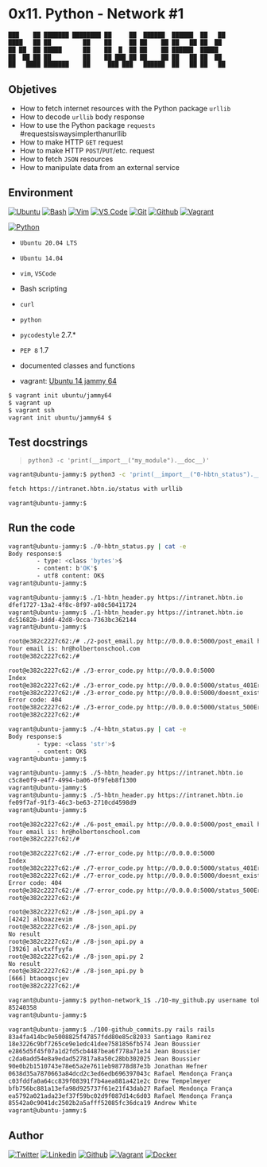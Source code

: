 # 0x11. Python - Network #1

<!-- ansi regular -->
```bash
███    ██ ███████ ████████ ██     ██  ██████  ██████  ██   ██ 
████   ██ ██         ██    ██     ██ ██    ██ ██   ██ ██  ██  
██ ██  ██ █████      ██    ██  █  ██ ██    ██ ██████  █████  
██  ██ ██ ██         ██    ██ ███ ██ ██    ██ ██   ██ ██  ██ 
██   ████ ███████    ██     ███ ███   ██████  ██   ██ ██   ██ 
```

## Objetives

* How to fetch internet resources with the Python package ``urllib``
* How to decode ``urllib`` body response
* How to use the Python package ``requests`` #requestsiswaysimplerthanurllib
* How to make HTTP ``GET`` request
* How to make HTTP ``POST``/``PUT``/etc. request
* How to fetch ``JSON`` resources
* How to manipulate data from an external service

## Environment

<!-- ubuntu -->
[![Ubuntu](https://img.shields.io/static/v1?label=&message=Ubuntu&color=E95420&logo=Ubuntu&logoColor=E95420&labelColor=2F333A)](https://ubuntu.com/) <!-- bash --> [![Bash](https://img.shields.io/static/v1?label=&message=GNU%20Bash&color=4EAA25&logo=GNU%20Bash&logoColor=4EAA25&labelColor=2F333A)](https://www.gnu.org/software/bash/) <!-- vim --> [![Vim](https://img.shields.io/static/v1?label=&message=Vim&color=019733&logo=Vim&logoColor=019733&labelColor=2F333A)](https://www.vim.org/) <!-- vs code --> [![VS Code](https://img.shields.io/static/v1?label=&message=Visual%20Studio%20Code&color=5C2D91&logo=Visual%20Studio%20Code&logoColor=5C2D91&labelColor=2F333A)](https://code.visualstudio.com/) <!-- git --> [![Git](https://img.shields.io/static/v1?label=&message=Git&color=F05032&logo=Git&logoColor=F05032&labelColor=2F333A)](https://git-scm.com/) <!-- github --> [![Github](https://img.shields.io/static/v1?label=&message=GitHub&color=181717&logo=GitHub&logoColor=f2f2f2&labelColor=2F333A)](https://github.com) <!-- vagrant --> [![Vagrant](https://img.shields.io/static/v1?label=&message=Vagrant&color=1868F2&logo=vagrant&labelColor=2F333A)](https://app.vagrantup.com/)

<!-- python-->
[![Python](https://img.shields.io/static/v1?label=&message=Python&color=FFD43B&logo=python&logoColor=3776AB&labelColor=2F333A)](https://www.python.org)

* ```Ubuntu 20.04 LTS```
* ``Ubuntu 14.04``
* ```vim```, ```VSCode```
* Bash scripting
* ```curl```
* ```python```
* ```pycodestyle``` 2.7.*
* ```PEP 8``` 1.7
* documented classes and functions

* vagrant: [Ubuntu 14 jammy 64](https://app.vagrantup.com/ubuntu/boxes/jammy64)

```bash
$ vagrant init ubuntu/jammy64
$ vagrant up
$ vagrant ssh
vagrant init ubuntu/jammy64 $
```

## Test docstrings

> `python3 -c 'print(__import__("my_module").__doc__)'`

```bash
vagrant@ubuntu-jammy:$ python3 -c 'print(__import__("0-hbtn_status").__doc__)'

fetch https://intranet.hbtn.io/status with urllib

vagrant@ubuntu-jammy:$

```

## Run the code

```bash
vagrant@ubuntu-jammy:$ ./0-hbtn_status.py | cat -e
Body response:$
        - type: <class 'bytes'>$
        - content: b'OK'$
        - utf8 content: OK$
vagrant@ubuntu-jammy:$
```

```bash
vagrant@ubuntu-jammy:$ ./1-hbtn_header.py https://intranet.hbtn.io
dfef1727-13a2-4f8c-8f97-a08c50411724
vagrant@ubuntu-jammy:$ ./1-hbtn_header.py https://intranet.hbtn.io
dc51682b-1ddd-42d8-9cca-7363bc362144
vagrant@ubuntu-jammy:$
```

```bash
root@e382c2227c62:/# ./2-post_email.py http://0.0.0.0:5000/post_email hr@holbertonschool.com
Your email is: hr@holbertonschool.com
root@e382c2227c62:/#
```

```bash
root@e382c2227c62:/# ./3-error_code.py http://0.0.0.0:5000
Index
root@e382c2227c62:/# ./3-error_code.py http://0.0.0.0:5000/status_401Error code: 401
root@e382c2227c62:/# ./3-error_code.py http://0.0.0.0:5000/doesnt_exist
Error code: 404
root@e382c2227c62:/# ./3-error_code.py http://0.0.0.0:5000/status_500Error code: 500
root@e382c2227c62:/#
```

```bash
vagrant@ubuntu-jammy:$ ./4-hbtn_status.py | cat -e
Body response:$
        - type: <class 'str'>$
        - content: OK$
vagrant@ubuntu-jammy:$
```

```bash
vagrant@ubuntu-jammy:$ ./5-hbtn_header.py https://intranet.hbtn.io
c5c8e0f9-e4f7-4994-ba06-0f9feb8f1300
vagrant@ubuntu-jammy:$
vagrant@ubuntu-jammy:$ ./5-hbtn_header.py https://intranet.hbtn.io
fe09f7af-91f3-46c3-be63-2710cd4598d9
vagrant@ubuntu-jammy:$
```

```bash
root@e382c2227c62:/# ./6-post_email.py http://0.0.0.0:5000/post_email hr@holbertonschool.com
Your email is: hr@holbertonschool.com
root@e382c2227c62:/#
```

```bash
root@e382c2227c62:/# ./7-error_code.py http://0.0.0.0:5000
Index
root@e382c2227c62:/# ./7-error_code.py http://0.0.0.0:5000/status_401Error code: 401
root@e382c2227c62:/# ./7-error_code.py http://0.0.0.0:5000/doesnt_exist
Error code: 404
root@e382c2227c62:/# ./7-error_code.py http://0.0.0.0:5000/status_500Error code: 500
root@e382c2227c62:/#

```

```bash
root@e382c2227c62:/# ./8-json_api.py a
[4242] alboazzevim
root@e382c2227c62:/# ./8-json_api.py
No result
root@e382c2227c62:/# ./8-json_api.py a
[3926] alvtxffyyfa
root@e382c2227c62:/# ./8-json_api.py 2
No result
root@e382c2227c62:/# ./8-json_api.py b
[666] btaooqscjev
root@e382c2227c62:/#
```

```bash
vagrant@ubuntu-jammy:$ python-network_1$ ./10-my_github.py username token
85240358
vagrant@ubuntu-jammy:$
```

```bash
vagrant@ubuntu-jammy:$ ./100-github_commits.py rails rails
83a4fa414bc9e5008825f47857fdd80e85c82033 Santiago Ramirez
18e3226c9bf7265ce9e1edc41dee7581856fb574 Jean Boussier
e2865d5f45f07a1d2fd5cb4487bea6f778a71e34 Jean Boussier
c2da0add54e8a9edad527817a8a50c28bb302025 Jean Boussier
90e0b2b1510743e78e65a2e7611eb98778d87e3b Jonathan Hefner
0638d35a7870663a84dcd2c3ed6edb696397043c Rafael Mendonça França
c03fddfa0a64cc839f08391f7b4aea881a421e2c Drew Tempelmeyer
bfb756bc881a13efa98d925737f61e21f43dab27 Rafael Mendonça França
ea5792a021ada23ef37f59bc02d9f087d14c6d03 Rafael Mendonça França
85542a0c9041dc2502b2a5afff52085fc36dca19 Andrew White
vagrant@ubuntu-jammy:$
```

## Author

<!-- social media and professional portfolio-->
<!-- twitter -->
[![Twitter](https://img.shields.io/twitter/follow/ralex_uy?style=social)](https://twitter.com/ralex_uy) <!-- linkedin --> [![Linkedin](https://img.shields.io/badge/LinkedIn-+21K-blue?style=social&logo=linkedin)](https://www.linkedin.com/in/ronald-rivero/) <!-- github --> [![Github](https://img.shields.io/github/followers/ralexrivero?style=social)](https://github.com/ralexrivero/) <!-- vagrant --> [![Vagrant](https://img.shields.io/static/v1?label=&message=Vagrant%20Profile&color=1868F2&logo=vagrant&labelColor=2F333A)](https://app.vagrantup.com/ralexrivero) <!-- docker --> [![Docker](https://img.shields.io/static/v1?label=&message=Docker%20Profile&color=2496ED&logo=Docker&labelColor=2F333A)](https://hub.docker.com/u/ralexrivero)
